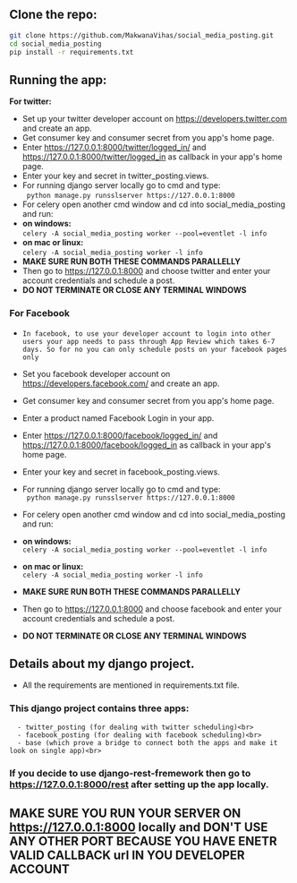 ## Clone the repo:<br>
  ```bash
  git clone https://github.com/MakwanaVihas/social_media_posting.git 
  cd social_media_posting
  pip install -r requirements.txt
  ```

## Running the app:<br>
**For twitter:**<br>
   -  Set up your twitter developer account on https://developers.twitter.com and create an app.<br>
   -  Get consumer key and consumer secret from you app's home page.<br>
   -  Enter https://127.0.0.1:8000/twitter/logged_in/ and https://127.0.0.1:8000/twitter/logged_in as callback in your app's home page. <br>
   -  Enter your key and secret in twitter_posting.views.<br>
   -  For running django server locally go to cmd and type:<br>
          ``` python manage.py runsslserver https://127.0.0.1:8000```<br> 
   -  For celery open another cmd window and cd into social_media_posting and run:<br>
   - **on windows:**<br>
          ```
          celery -A social_media_posting worker --pool=eventlet -l info
          ```<br>
   - **on mac or linux:**<br>
          ```
          celery -A social_media_posting worker -l info
          ```<br>
   - **MAKE SURE RUN BOTH THESE COMMANDS PARALLELLY**<br>
   -  Then go to https://127.0.0.1:8000 and choose twitter and enter your account credentials and schedule a post.
   -  **DO NOT TERMINATE OR CLOSE ANY TERMINAL WINDOWS**
  
### **For Facebook**
   - ```In facebook, to use your developer account to login into other users your app needs to pass through App Review which takes 6-7 days. So for no you can only schedule posts on your facebook pages only```
   
   -  Set you facebook developer account on https://developers.facebook.com/ and create an app.<br>
   -  Get consumer key and consumer secret from you app's home page.<br>
   -  Enter a product named Facebook Login in your app.
   -  Enter https://127.0.0.1:8000/facebook/logged_in/ and https://127.0.0.1:8000/facebook/logged_in as callback in your app's home page. <br>   
   -  Enter your key and secret in facebook_posting.views.<br>
   -  For running django server locally go to cmd and type:<br>
          ``` python manage.py runsslserver https://127.0.0.1:8000```<br> 
   -  For celery open another cmd window and cd into social_media_posting and run:<br>
   - **on windows:**<br>
          ```
          celery -A social_media_posting worker --pool=eventlet -l info
          ```<br>
   - **on mac or linux:**<br>
          ```
          celery -A social_media_posting worker -l info
          ```<br>
   - **MAKE SURE RUN BOTH THESE COMMANDS PARALLELLY**<br>
   -  Then go to https://127.0.0.1:8000 and choose facebook and enter your account credentials and schedule a post.<br>
   -  **DO NOT TERMINATE OR CLOSE ANY TERMINAL WINDOWS**<br>
   
   
 ## Details about my django project.<br>
   - All the requirements are mentioned in requirements.txt file.<br>
   ### This django project contains three apps:<br>
      - twitter_posting (for dealing with twitter scheduling)<br>
      - facebook_posting (for dealing with facebook scheduling)<br>
      - base (which prove a bridge to connect both the apps and make it look on single app)<br>
   
   
 ###  If you decide to use django-rest-fremework then go to https://127.0.0.1:8000/rest after setting up the app locally.<br>
      
 ## MAKE SURE YOU RUN YOUR SERVER ON https://127.0.0.1:8000 locally and DON'T USE ANY OTHER PORT BECAUSE YOU HAVE ENETR VALID CALLBACK url IN YOU DEVELOPER ACCOUNT
   
   
